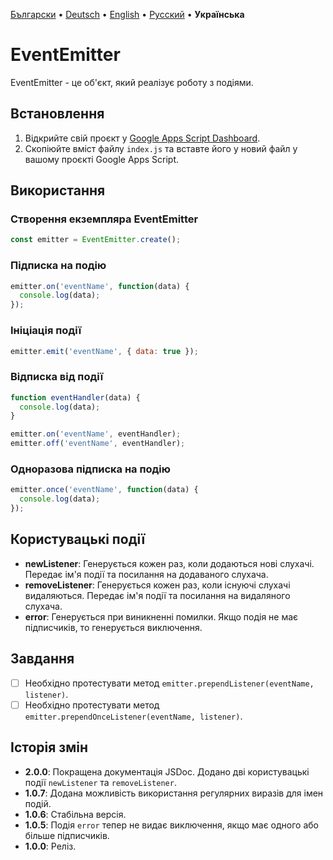 [Български](README-BG.md) • [Deutsch](README-DE.md) • [English](README.md) • [Русский](README-RU.md) • **Українська**


# EventEmitter

EventEmitter - це об'єкт, який реалізує роботу з подіями.

## Встановлення

1. Відкрийте свій проєкт у [Google Apps Script Dashboard](https://script.google.com/).
2. Скопіюйте вміст файлу `index.js` та вставте його у новий файл у вашому проєкті Google Apps Script.

## Використання

### Створення екземпляра EventEmitter

```javascript
const emitter = EventEmitter.create();
```

### Підписка на подію

```javascript
emitter.on('eventName', function(data) {
  console.log(data);
});
```

### Ініціація події

```javascript
emitter.emit('eventName', { data: true });
```

### Відписка від події

```javascript
function eventHandler(data) {
  console.log(data);
}

emitter.on('eventName', eventHandler);
emitter.off('eventName', eventHandler);
```

### Одноразова підписка на подію

```javascript
emitter.once('eventName', function(data) {
  console.log(data);
});
```

## Користувацькі події

- **newListener**: Генерується кожен раз, коли додаються нові слухачі. Передає ім'я події та посилання на додаваного слухача.
- **removeListener**: Генерується кожен раз, коли існуючі слухачі видаляються. Передає ім'я події та посилання на видаляного слухача.
- **error**: Генерується при виникненні помилки. Якщо подія не має підписчиків, то генерується виключення.

## Завдання

- [ ] Необхідно протестувати метод `emitter.prependListener(eventName, listener)`.
- [ ] Необхідно протестувати метод `emitter.prependOnceListener(eventName, listener)`.

## Історія змін

- **2.0.0**: Покращена документація JSDoc. Додано дві користувацькі події `newListener` та `removeListener`.
- **1.0.7**: Додана можливість використання регулярних виразів для імен подій.
- **1.0.6**: Стабільна версія.
- **1.0.5**: Подія `error` тепер не видає виключення, якщо має одного або більше підписчиків.
- **1.0.0**: Реліз.
